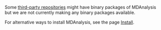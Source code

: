 Some [third-party repositories](Downloads#binary-distributions) might have binary packages of MDAnalysis but we are not currently making any binary packages available.

For alternative ways to install MDAnalysis, see the page [Install](Install).
